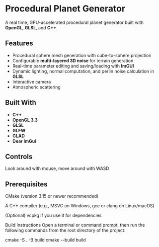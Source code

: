 # Procedural Planet Generator

A real time, GPU-accelerated procedural planet generator built with **OpenGL**, **GLSL**, and **C++**.

## Features
- Procedural sphere mesh generation with cube-to-sphere projection
- Configurable **multi-layered 3D noise** for terrain generation
- Real-time parameter editing and saving/loading with **ImGUI**
- Dynamic lighting, normal computation, and perlin noise calculation in **GLSL**
- Interactive camera
- Atmospheric scattering

## Built With
- **C++**
- **OpenGL 3.3**
- **GLSL**
- **GLFW**
- **GLAD**
- **Dear ImGui**

## Controls
Look around with mouse, move around with WASD

## Prerequisites
CMake (version 3.15 or newer recommended)

A C++ compiler (e.g., MSVC on Windows, gcc or clang on Linux/macOS)

(Optional) vcpkg if you use it for dependencies

Build Instructions
Open a terminal or command prompt, then run the following commands from the root directory of the project:

cmake -S . -B build
cmake --build build
